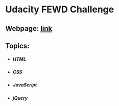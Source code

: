 # Udacity FEWD Challenge
## Webpage: [link](https://blog.udacity.com/2017/09/announcing-60000-challenge-scholarships-udacity-google.html)
## Topics:
* ##### HTML
* ##### CSS
* ##### JavaScript
* ##### jQuery
